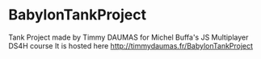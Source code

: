 # BabylonTankProject
Tank Project made by Timmy DAUMAS for Michel Buffa's JS Multiplayer DS4H course
It is hosted here http://timmydaumas.fr/BabylonTankProject
